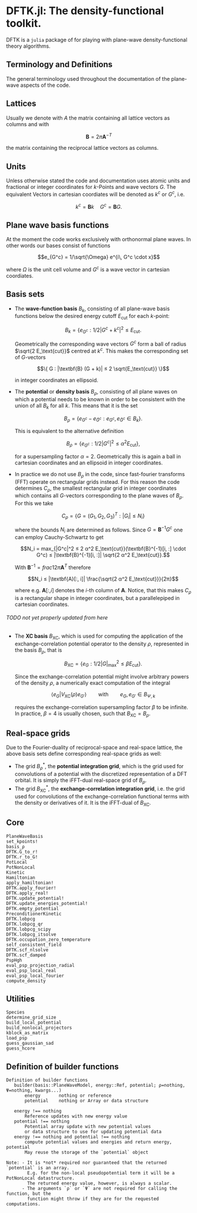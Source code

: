 # DFTK.jl: The density-functional toolkit.

DFTK is a `julia` package of for playing with
plane-wave density-functional theory algorithms.

## Terminology and Definitions
The general terminology used throughout the documentation
of the plane-wave aspects of the code.

## Lattices
Usually we denote with $A$ the matrix containing
all lattice vectors as columns and with
```math
\textbf{B} = 2\pi \textbf{A}^{-T}
```
the matrix containing the reciprocal lattice vectors as columns.

## Units
Unless otherwise stated the code and documentation uses
atomic units and fractional or integer coordinates for $k$-Points
and wave vectors $G$.
The equivalent Vectors in cartesian coordiates will be denoted
as $k^c$ or $G^c$, i.e.
```math
k^c = \textbf{B} k \quad G^c = \textbf{B} G.
```

## Plane wave basis functions
At the moment the code works exclusively with orthonormal plane waves.
In other words our bases consist of functions
```math
e_{G^c} = 1/\sqrt{\Omega} e^{i\, G^c \cdot x}
```
where $\Omega$ is the unit cell volume
and $G^c$ is a wave vector in cartesian coordiates.

## Basis sets

- The **wave-function basis** $B_k$, consisting of all
  plane-wave basis functions below the desired energy cutoff $E_\text{cut}$
  for each $k$-point:
  ```math
  B_k = \{ e_{G^c} : 1/2 |G^c + k^c|^2 ≤ E_\text{cut}.
  ```
  Geometrically the corresponding wave vectors $G^c$
  form a ball of radius $\sqrt{2 E_\text{cut}}$ centred at $k^c$.
  This makes the corresponding set of $G$-vectors
  ```math
  \{ G : |\textbf{B} (G + k)| ≤ 2 \sqrt{E_\text{cut}} \}
  ```
  in integer coordinates an ellipsoid.

- The **potential** or **density basis** $B_\rho$, consisting of
  all plane waves on which a potential needs to be known in order to be
  consistent with the union of all $B_k$ for all $k$. This means that
  it is the set
  ```math
  B_\rho = \{ e_{G^c} - e_{\tilde{G}^c} : e_{G^c}, e_{\tilde{G}^c} \in B_k \}.
  ```
  This is equivalent to the alternative definition
  ```math
  B_\rho = \{ e_{G^c} : 1/2 |G^c|^2 ≤ α^2 E_\text{cut} \},
  ```
  for a supersampling factor $\alpha = 2$.
  Geometrically this is again a ball in cartesian coordinates
  and an ellipsoid in integer coordinates.

- In practice we do not use $B_\rho$ in the code, since fast-fourier transforms
  (FFT) operate on rectangular grids instead.
  For this reason the code determines $C_\rho$,
  the smallest rectangular grid in integer coordinates
  which contains all $G$-vectors corresponding to the plane waves of $B_\rho$.
  For this we take
  ```math
  C_\rho = \{ G = (G_1, G_2, G_3)^T : |G_i| ≤ N_i \}
  ```
  where the bounds $N_i$ are determined as follows.
  Since $G = \textbf{B}^{-1} G^c$ one can employ
  Cauchy-Schwartz to get
  ```math
  N_i = max_{|G^c|^2 ≤ 2 α^2 E_\text{cut}}(\textbf{B}^{-1}[i, :] \cdot G^c)
      ≤ |\textbf{B}^{-1}[i, :]| \sqrt{2 α^2 E_\text{cut}}.
  ```
  With $\textbf{B}^{-1} = frac{1}{2\pi} \textbf{A}^T$ therefore
  ```math
  N_i ≤ |\textbf{A}[:, i]| \frac{\sqrt{2 α^2 E_\text{cut}}}{2π}
  ```
  where e.g. $\textbf{A}[:, i]$ denotes the $i$-th column of $\textbf{A}$.
  Notice, that this makes $C_\rho$ is a rectangular shape in integer
  coordinates, but a parallelepiped in cartesian coordinates.

###### TODO not yet properly updated from here

- The **XC basis** $B_\text{XC}$, which is used for computing the application
  of the exchange-correlation potential operator to the density $\rho$,
  represented in the basis $B_\rho$, that is
  ```math
  B_\text{XC}  = \{e_G : 1/2 |G|_\text{max}^2 ≤ β E_\text{cut} \}.
  ```
  Since the exchange-correlation potential might involve arbitrary powers of the
  density $ρ$, a numerically exact computation of the integral
  ```math
  \langle e_G | V_\text{XC}(ρ) e_{G'} \rangle \qquad \text{with} \qquad e_G, e_{G'} ∈ B_{Ψ,k}
  ```
  requires the exchange-correlation supersampling factor $\beta$ to be infinite.
  In practice, $\beta =4$ is usually chosen, such that $B_\text{XC} = B_\rho$.

## Real-space grids
Due to the Fourier-duality of reciprocal-space and real-space lattice,
the above basis sets define corresponding real-space grids as well:

- The grid $B_\rho^\ast$, the **potential integration grid**,
  which is the grid used for convolutions of a potential with the discretized
  representation of a DFT orbital. It is simply the iFFT-dual real-space grid
  of $B_\rho$.
- The grid $B^\ast_\text{XC}$, the **exchange-correlation integration grid**,
  i.e. the grid used for convolutions of the exchange-correlation functional
  terms with the density or derivatives of it. It is the iFFT-dual of $B_\text{XC}$.

## Core

```@docs
PlaneWaveBasis
set_kpoints!
basis_ρ
DFTK.G_to_r!
DFTK.r_to_G!
PotLocal
PotNonLocal
Kinetic
Hamiltonian
apply_hamiltonian!
DFTK.apply_fourier!
DFTK.apply_real!
DFTK.update_potential!
DFTK.update_energies_potential!
DFTK.empty_potential
PreconditionerKinetic
DFTK.lobpcg
DFTK.lobpcg_qr
DFTK.lobpcg_scipy
DFTK.lobpcg_itsolve
DFTK.occupation_zero_temperature
self_consistent_field
DFTK.scf_nlsolve
DFTK.scf_damped
PspHgh
eval_psp_projection_radial
eval_psp_local_real
eval_psp_local_fourier
compute_density
```

## Utilities
```@docs
Species
determine_grid_size
build_local_potential
build_nonlocal_projectors
kblock_as_matrix
load_psp
guess_gaussian_sad
guess_hcore
```


## Definition of builder functions
```
Definition of builder functions
   builder(basis::PlaneWaveModel, energy::Ref, potential; ρ=nothing, Ψ=nothing, kwargs...)
       energy       nothing or reference
       potential    nothing or Array or data structure

   energy !== nothing
       Reference updates with new energy value
   potential !== nothing
       Potential array update with new potential values
       or data structure to use for updating potential data
   energy !== nothing and potential !== nothing
       compute potential values and energies and return energy, potential
       May reuse the storage of the `potential` object

Note: - It is *not* required nor guaranteed that the returned `potential` is an array.
        E.g. for the non-local pseudopotential term it will be a PotNonLocal datastructure.
        The returned energy value, however, is always a scalar.
      - The arguments `ρ` or `Ψ` are not required for calling the function, but the
        function might throw if they are for the requested computations.
```
